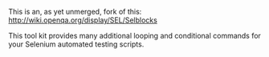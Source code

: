 This is an, as yet unmerged, fork of this: 
http://wiki.openqa.org/display/SEL/Selblocks

This tool kit provides many additional looping and conditional commands for your Selenium automated testing scripts.

